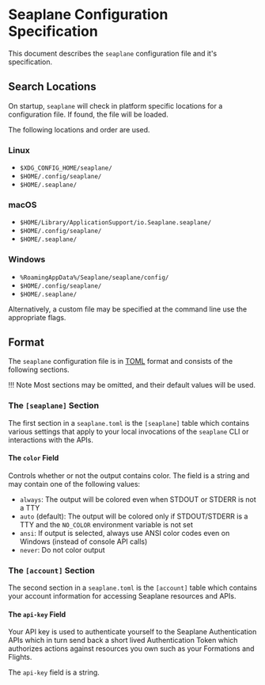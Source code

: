 # Seaplane Configuration Specification

This document describes the `seaplane` configuration file and it's specification.

## Search Locations

On startup, `seaplane` will check in platform specific locations for a configuration file. If
found, the file will be loaded.

The following locations and order are used.

### Linux

- `$XDG_CONFIG_HOME/seaplane/`
- `$HOME/.config/seaplane/`
- `$HOME/.seaplane/`

### macOS

- `$HOME/Library/ApplicationSupport/io.Seaplane.seaplane/`
- `$HOME/.config/seaplane/`
- `$HOME/.seaplane/`

### Windows

- `%RoamingAppData%/Seaplane/seaplane/config/`
- `$HOME/.config/seaplane/`
- `$HOME/.seaplane/`

Alternatively, a custom file may be specified at the command line use the appropriate flags.

## Format

The `seaplane` configuration file is in [TOML][toml] format and consists of the following sections.

!!! Note
    Most sections may be omitted, and their default values will be used.

### The `[seaplane]` Section

The first section in a `seaplane.toml` is the `[seaplane]` table which contains
various settings that apply to your local invocations of the `seaplane` CLI or
interactions with the APIs.

#### The `color` Field

Controls whether or not the output contains color. The field is a string and may contain one of the following values:

- `always`: The output will be colored even when STDOUT or STDERR is not a TTY
- `auto` (default): The output will be colored only if STDOUT/STDERR is a TTY and the `NO_COLOR` environment variable is not set
- `ansi`: If output is selected, always use ANSI color codes even on Windows (instead of console API calls)
- `never`: Do not color output

### The `[account]` Section

The second section in a `seaplane.toml` is the `[account]` table which contains your account
information for accessing Seaplane resources and APIs.

#### The `api-key` Field

Your API key is used to authenticate yourself to the Seaplane Authentication APIs which in turn
send back a short lived Authentication Token which authorizes actions against resources you own
such as your Formations and Flights.

The `api-key` field is a string.

[//]: # (links)

[toml]: https://toml.io/
